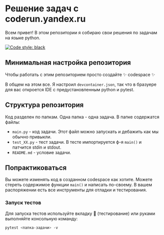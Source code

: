 # Решение задач с coderun.yandex.ru
Всем привет! В этом репозитории я собираю свои решения по задачам на языке
python.

<p align="left">
    <a href="https://github.com/psf/black"><img alt="Code style: black" src="https://img.shields.io/badge/code%20style-black-000000.svg"></a>
</p>

## Минимальная настройка репозитория
Чтобы работать с этим репозиторием просто создайте ✨ codespace ✨

В общем на этом все. Я настроил `devcontainer.json`, так что в бразуере для вас 
откроется IDE с предустановленным python и pytest.

## Структура репозитория
Код разделен по папкам. Одна папка - одна задача. В папке содержатся файлы:
- `main.py` - код задачи. Этот файл можно запускать и дебажить как мы обычно 
привыкли.
- `test_XX.py` - тест задачи. В тесте импортируется ф-я `main()` и патчится 
stdin и stdout.
- `README.md` - условие задачи.

## Попрактиковаться
Вы можете изменять код в созданном codespace как хотите. Можете стереть 
содержимое функции `main()` и написать по-своему. В вашем распоряжении есть все 
инструменты для отладки и тестирования.
### Запуск тестов
Для запуска тестов используйте вкладку 🧪 (тестирование) или руками выполняйте
консольную команду:

```bash
pytest <папка-задачи> -v
```
